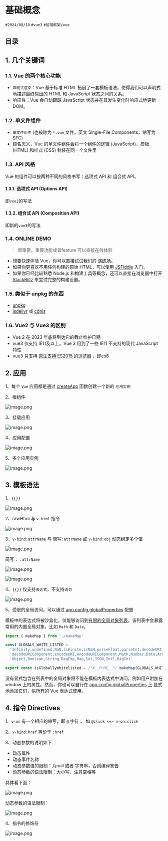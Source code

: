 
# 基础概念


`#2024/08/18` `#vue3`  `#前端框架/vue`  


## 目录
<!-- toc -->
 ## 1. 几个关键词 

### 1.1. Vue 的两个核心功能

- `声明式渲染`：Vue 基于标准 HTML 拓展了一套模板语法，使得我们可以声明式地描述最终输出的 HTML 和 JavaScript 状态之间的关系。
- 响应性：Vue 会自动跟踪 JavaScript 状态并在其发生变化时响应式地更新 DOM。

### 1.2. 单文件组件

- `单文件组件` (也被称为 `*.vue` 文件，英文 Single-File Components，缩写为 SFC)
- 顾名思义，Vue 的单文件组件会将一个组件的逻辑 (JavaScript)，模板 (HTML) 和样式 (CSS) 封装在同一个文件里

### 1.3. API 风格

Vue 的组件可以按两种不同的风格书写：选项式 API 和 组合式 API。

#### 1.3.1. 选项式 API (Options API)

即`vue2`的写法

#### 1.3.2. 组合式 API (Composition API)

即新的`vue3`的写法

### 1.4. ONLINE DEMO

> 很重要，重要功能或者feature 可以直接在线体验

- 想要快速体验 Vue，你可以直接试试我们的  [演练场](https://sfc.vuejs.org/#eNo9j01qAzEMha+iapMWOjbdDm6gu96gG2/cjJJM8B+2nBaGuXvlpBMwtj4/JL234EfO6toIRzT1UObMexvpN6fCMNHRNc+w2AgwOXbPL/caoBC3EjcCCPU0wu6TvE/wlYqfnnZ3ae2PXHKMfiwQYArZOyYhAHN+2y9LnwLrarTQ7XeOuTFch5Am8u8WRbcoktGPbnzFOXS3Q3BZXWqKkuRmy/4L1eK4GbUoUTtbPDPnOmpdj4ee/1JVKictlSot8hxIUQ3Dd0k/lYoMtrglwfUPkXdoJg==)。
- 如果你更喜欢不用任何构建的原始 HTML，可以使用 [JSFiddle](https://jsfiddle.net/yyx990803/2ke1ab0z/) 入门。
- 如果你已经比较熟悉 Node.js 和构建工具等概念，还可以直接在浏览器中打开 [StackBlitz](https://vite.new/vue) 来尝试完整的构建设置。

### 1.5. 类似于 unpkg 的东西

-  [unpkg](https://unpkg.com/)
-  [jsdelivr](https://www.jsdelivr.com/package/npm/vue) 或 [cdnjs](https://cdnjs.com/libraries/vue)

### 1.6. Vue2 与 Vue3 的区别

- Vue 2 在 2023 年底将到达它的截止维护日期
- vue3 仅支持 IE11及以上。Vue 3 用到了一些 IE11 不支持的现代 JavaScript 特性
- vue3 只支持 [原生支持 ES2015 的浏览器](https://caniuse.com/es6) ，即es6

## 2. 应用

1、每个 `Vue` 应用都是通过 [createApp](https://cn.vuejs.org/api/application.html#createapp) 函数创建一个新的 `应用实例`

2、根组件

![image.png](https://832-1310531898.cos.ap-beijing.myqcloud.com/yuque/b88a5a4d2277eff8f27cf31541ea7c84.png)

3、挂载应用

![image.png](https://832-1310531898.cos.ap-beijing.myqcloud.com/yuque/e83ae5da762a1f626745c2bb063513cf.png)

4、应用配置

![image.png](https://832-1310531898.cos.ap-beijing.myqcloud.com/yuque/8a51b48b1e5e8ea2fd9d5590b63f12f0.png)

5、多个应用实例

![image.png](https://832-1310531898.cos.ap-beijing.myqcloud.com/yuque/06eaeda3dcc927c55c1c786a078866da.png)

## 3. 模板语法

1、`{{}}`

![image.png](https://832-1310531898.cos.ap-beijing.myqcloud.com/yuque/348842d7954689c3fdb16c1a8c0f0cad.png)

2、rawHtml 与 `v-html` 指令

![image.png](https://832-1310531898.cos.ap-beijing.myqcloud.com/yuque/5968a47d4e873e246b2520f15634070f.png)

3、`v-bind:attrName` 与  简写`:attrName`  或 `v-bind:obj` 动态绑定多个值

![image.png](https://832-1310531898.cos.ap-beijing.myqcloud.com/yuque/26f05e6dfe25ed256f0eee99069f2010.png)

简写： `:attrName`

![image.png](https://832-1310531898.cos.ap-beijing.myqcloud.com/yuque/50c1241f3a8803a2f5b58996c011aeea.png)

![image.png](https://832-1310531898.cos.ap-beijing.myqcloud.com/yuque/acf06258899c4d73a70ae439342aef61.png)

4、`{{}}` 仅支持`表达式`，不支持`语句`

![image.png](https://832-1310531898.cos.ap-beijing.myqcloud.com/yuque/1ebe8a98b79792c966d3a75d935365ad.png)

5、受限的全局访问，可以通过 [app.config.globalProperties](https://cn.vuejs.org/api/application.html#app-config-globalproperties) 配置

模板中的表达式将被沙盒化，仅能够访问到[有限的全局对象列表](https://github.com/vuejs/core/blob/main/packages/shared/src/globalsWhitelist.ts#L3)。该列表中会暴露常用的内置全局对象，比如 `Math` 和 `Date`。

```javascript
import { makeMap } from './makeMap'

const GLOBALS_WHITE_LISTED =
  'Infinity,undefined,NaN,isFinite,isNaN,parseFloat,parseInt,decodeURI,' +
  'decodeURIComponent,encodeURI,encodeURIComponent,Math,Number,Date,Array,' +
  'Object,Boolean,String,RegExp,Map,Set,JSON,Intl,BigInt'

export const isGloballyWhitelisted = /*#__PURE__*/ makeMap(GLOBALS_WHITE_LISTED)
```

没有显式包含在列表中的全局对象将不能在模板内表达式中访问，例如用户附加在 window 上的属性。然而，你也可以自行在 [app.config.globalProperties](https://cn.vuejs.org/api/application.html#app-config-globalproperties) 上 显式地添加它们，供所有的 Vue 表达式使用。

## 4. 指令 Directives

1、`v-on` 有一个相应的缩写，即 `@` 字符 ， 如 `@click <=> v-on:click`

2、`v-bind:href`  等价于  `:href` 

3、动态参数的说明如下

- 动态属性
- 动态事件名称
- 动态参数值的限制：为null 或者 字符串，否则编译警告
- 动态参数的语法限制：大小写，注意空格等

具体看下面：

![image.png](https://832-1310531898.cos.ap-beijing.myqcloud.com/yuque/0c3f6bbe4333afb3a4d663b954c16887.png)

动态参数的语法限制：

![image.png](https://832-1310531898.cos.ap-beijing.myqcloud.com/yuque/53bf37f4be201240faf16a9c33191c14.png)

4、指令的修饰符

![image.png](https://832-1310531898.cos.ap-beijing.myqcloud.com/yuque/9f6397816b7d01663f22e57bbc383a36.png)


